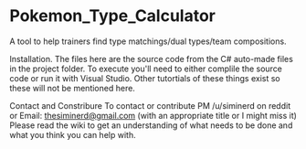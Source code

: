 # Pokemon_Type_Calculator
A tool to help trainers find type matchings/dual types/team compositions.

Installation.
The files here are the source code from the C# auto-made files in the project folder. To execute you'll need to either complile the source code or run it with Visual Studio. Other tutortials of these things exist so these will not be mentioned here. 

Contact and Constribure
To contact or contribute PM /u/siminerd on reddit or Email: thesiminerd@gmail.com (with an appropriate title or I might miss it)
Please read the wiki to get an understanding of what needs to be done and what you think you can help with. 
